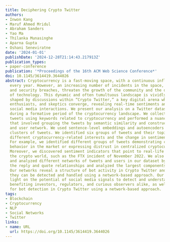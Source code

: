 ```yaml
---
title: Deciphering Crypto Twitter
authors:
- Inwon Kang
- Maruf Ahmed Mridul
- Abraham Sanders
- Yao Ma
- Thilanka Munasinghe
- Aparna Gupta
- Oshani Seneviratne
date: '2024-01-01'
publishDate: '2024-12-28T21:14:43.217913Z'
publication_types:
- paper-conference
publication: '*Proceedings of the 16th ACM Web Science Conference*'
doi: 10.1145/3614419.3644026
abstract: Cryptocurrency is a fast-moving space, with a continuous influx of new projects
  every year. However, an increasing number of incidents in the space, such as hacks
  and security breaches, threaten the growth of the community and the development
  of technology. This dynamic and often tumultuous landscape is vividly mirrored and
  shaped by discussions within “Crypto Twitter,” a key digital arena where investors,
  enthusiasts, and skeptics converge, revealing real-time sentiments and trends through
  social media interactions. We present our analysis on a Twitter dataset collected
  during a formative period of the cryptocurrency landscape. We collected 40 million
  tweets using keywords related to cryptocurrency and performed a nuanced analysis
  that involved grouping the tweets by semantic similarity and constructing a tweet
  and user network. We used sentence-level embeddings and autoencoders to create K-means
  clusters of tweets. We identified six groups of tweets and their topics to examine
  different cryptocurrency-related interests and the change in sentiment over time.
  For example, we identified different groups of tweets demonstrating coordinated
  behavior in the market or expressing distrust in centralized cryptocurrency exchanges.
  Moreover, we discovered sentiment indicators that point to real-life incidents in
  the crypto world, such as the FTX incident of November 2022. We also constructed
  and analyzed different networks of tweets and users in our dataset by considering
  the reply and quote relationships and analyzed the largest components of each network.
  Our networks reveal a structure of bot activity in Crypto Twitter and suggest that
  they can be detected and handled using a network-based approach. Our work sheds
  light on the potential of social media signals to detect and understand crypto events,
  benefiting investors, regulators, and curious observers alike, as well as the potential
  for bot detection in Crypto Twitter using a network-based approach.
tags:
- Blockchain
- Cryptocurrency
- NLP
- Social Networks
- Twitter
links:
- name: URL
  url: https://doi.org/10.1145/3614419.3644026
---
```

